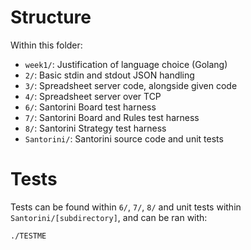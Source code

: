 # Structure

Within this folder:
  - `week1/`: Justification of language choice (Golang)
  - `2/`: Basic stdin and stdout JSON handling
  - `3/`: Spreadsheet server code, alongside given code
  - `4/`: Spreadsheet server over TCP
  - `6/`: Santorini Board test harness
  - `7/`: Santorini Board and Rules test harness
  - `8/`: Santorini Strategy test harness
  - `Santorini/`: Santorini source code and unit tests

# Tests

Tests can be found within `6/`, `7/`, `8/` and unit tests within `Santorini/[subdirectory]`, and can be ran with:

```./TESTME```
